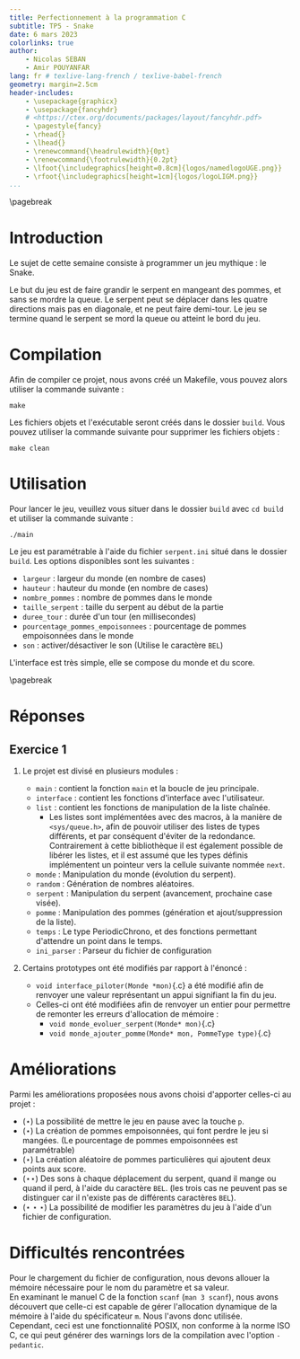 ```yaml
---
title: Perfectionnement à la programmation C
subtitle: TP5 - Snake
date: 6 mars 2023
colorlinks: true
author:
    - Nicolas SEBAN
    - Amir POUYANFAR
lang: fr # texlive-lang-french / texlive-babel-french
geometry: margin=2.5cm
header-includes:
    - \usepackage{graphicx}
    - \usepackage{fancyhdr}
    # <https://ctex.org/documents/packages/layout/fancyhdr.pdf>
    - \pagestyle{fancy}
    - \rhead{}
    - \lhead{}
    - \renewcommand{\headrulewidth}{0pt}
    - \renewcommand{\footrulewidth}{0.2pt}
    - \lfoot{\includegraphics[height=0.8cm]{logos/namedlogoUGE.png}}
    - \rfoot{\includegraphics[height=1cm]{logos/logoLIGM.png}}
...
```


\pagebreak

# Introduction

Le sujet de cette semaine consiste à programmer un jeu mythique : le Snake.

Le but du jeu est de faire grandir le serpent en mangeant des pommes, et sans se mordre la queue.
Le serpent peut se déplacer dans les quatre directions mais pas en diagonale, et ne peut faire demi-tour. Le jeu se termine quand le serpent se mord la queue ou atteint le bord du jeu.

# Compilation

Afin de compiler ce projet, nous avons créé un Makefile, vous pouvez alors utiliser la commande suivante :

```shell
make
```

Les fichiers objets et l'exécutable seront créés dans le dossier `build`.
Vous pouvez utiliser la commande suivante pour supprimer les fichiers objets :

```shell
make clean
```

# Utilisation

Pour lancer le jeu, veuillez vous situer dans le dossier `build` avec ``cd build`` et utiliser la commande suivante :

```shell
./main
```

Le jeu est paramétrable à l'aide du fichier `serpent.ini` situé dans le dossier `build`.
Les options disponibles sont les suivantes :

- `largeur` : largeur du monde (en nombre de cases)
- `hauteur` : hauteur du monde (en nombre de cases)
- `nombre_pommes` : nombre de pommes dans le monde
- `taille_serpent` : taille du serpent au début de la partie
- `duree_tour` : durée d'un tour (en millisecondes)
- `pourcentage_pommes_empoisonnees` : pourcentage de pommes empoisonnées dans le monde
- `son` : activer/désactiver le son (Utilise le caractère `BEL`)

L'interface est très simple, elle se compose du monde et du score.

\pagebreak

# Réponses

## Exercice 1

1. Le projet est divisé en plusieurs modules :

    - `main` : contient la fonction `main` et la boucle de jeu principale.
    - `interface` : contient les fonctions d'interface avec l'utilisateur.
    - `list` : contient les fonctions de manipulation de la liste chaînée.
        - Les listes sont implémentées avec des macros, à la manière de ``<sys/queue.h>``, afin de pouvoir utiliser des listes de types différents, et par conséquent d'éviter de la redondance.
        Contrairement à cette bibliothèque il est également possible de libérer les listes, et il est assumé que les types définis implémentent un pointeur vers la cellule suivante nommée ``next``.
    - `monde` : Manipulation du monde (évolution du serpent).
    - `random` : Génération de nombres aléatoires.
    - `serpent` : Manipulation du serpent (avancement, prochaine case visée).
    - `pomme` : Manipulation des pommes (génération et ajout/suppression de la liste).
    - `temps` : Le type PeriodicChrono, et des fonctions permettant d'attendre un point dans le temps.
    - `ini_parser` : Parseur du fichier de configuration

2. Certains prototypes ont été modifiés par rapport à l'énoncé :

    - ``void interface_piloter(Monde *mon)``{.c} a été modifié afin de renvoyer une valeur représentant un appui signifiant la fin du jeu.
    - Celles-ci ont été modifiées afin de renvoyer un entier pour permettre de remonter les erreurs d'allocation de mémoire :
        - ``void monde_evoluer_serpent(Monde* mon)``{.c}
        - ``void monde_ajouter_pomme(Monde* mon, PommeType type)``{.c}

# Améliorations

Parmi les améliorations proposées nous avons choisi d'apporter celles-ci au projet :

- ($\star$) La possibilité de mettre le jeu en pause avec la touche ``p``.
- ($\star$) La création de pommes empoisonnées, qui font perdre le jeu si mangées. (Le pourcentage de pommes empoisonnées est paramétrable)
- ($\star$) La création aléatoire de pommes particulières qui ajoutent deux points aux score.
- ($\star\star$) Des sons à chaque déplacement du serpent, quand il mange ou quand il perd, à l'aide du caractère ``BEL``. (les trois cas ne peuvent pas se distinguer car il n'existe pas de différents caractères ``BEL``).
- ($\star\star\star$) La possibilité de modifier les paramètres du jeu à l'aide d'un fichier de configuration.

# Difficultés rencontrées

Pour le chargement du fichier de configuration, nous devons allouer la mémoire nécessaire pour le nom du paramètre et sa valeur.\
En examinant le manuel C de la fonction ``scanf`` (``man 3 scanf``), nous avons découvert que celle-ci est capable de gérer l'allocation dynamique de la mémoire à l'aide du spécificateur ``m``. Nous l'avons donc utilisée.\
Cependant, ceci est une fonctionnalité POSIX, non conforme à la norme ISO C, ce qui peut générer des warnings lors de la compilation avec l'option ``-pedantic``.
